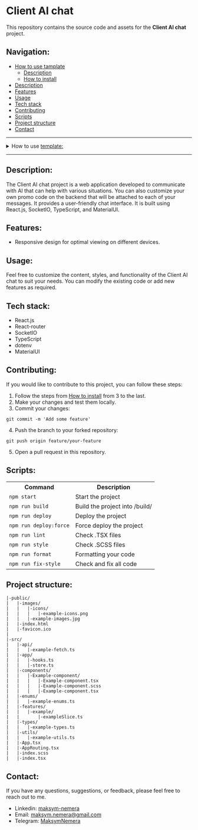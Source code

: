 # Client AI chat

This repository contains the source code and assets for the **Client AI chat** project.

## Navigation:

- [How to use tamplate](#how-to-use-template)
  - [Description](#description-template)
  - [How to install](#how-to-install)
- [Description](#description)
- [Features](#features)
- [Usage](#usage)
- [Tech stack](#tech-stack)
- [Contributing](#contributing)
- [Scripts](#scripts)
- [Project structure](#project-structure)
- [Contact](#contact)

---

<details>
<summary><a id="how-to-use-template">How to use <a href="https://github.com/maksym-nemera/react-ts_template">template:</a></a></summary>

This [repository](https://github.com/maksym-nemera/react-ts_template) contains the template code and assets for the **React App** projects.

You may try it on this page: [CLICK ME](https://maksym-nemera.github.io/react-ts_template/#/)

### <a id="description-template">Description:</a>

This template is designed to create various types of react apps using **_React.js_**, **_CSS/SCSS_**, and **_TS_**. It includes specialized checkers such as **ESLint**, **StyleLint**, and **Prettier** for code formatting, and uses **EditorConfig** to standardize the entire project. The project is built with **react-scripts**. In addition, it has **Husky** and **Lint-Staged** configured to detect and prevent errors during the commit.

This template can be used to create attractive React apps with modern design and good code structure. Additional improvements and customizations can be added to meet specific project requirements.

## <a id="how-to-install">How to install:</a>

1. Click '**Use this template**' => then click '**Create a new repository**'.
2. Add a name to your new repository => then click '**Create repository**'.
3. Click '**<>Code**' => then copy your '**HTTPS**' or '**SSH**' URL.
4. Clone your repository in your projects folder

```shell
git clone https://github.com/your-username/your-repository.git
```

5. Navigate to the project directory:

```shell
cd your-repository
```

6. **Use nvm version 20**:

```shell
nvm use 20
```

7. Install packages:

```shell
npm i
```

8. Build your project:

```shell
npm run build
```

9. Start the project:

```shell
npm run start
```

10. Update README.md.
</details>

---

## <a id="description">Description:</a>

The Client AI chat project is a web application developed to communicate with AI that can help with various situations. You can also customize your own promo code on the backend that will be attached to each of your messages. It provides a user-friendly chat interface. It is built using React.js, SocketIO, TypeScript, and MaterialUI.

## <a id="features">Features:</a>

- Responsive design for optimal viewing on different devices.

## <a id="usage">Usage:</a>

Feel free to customize the content, styles, and functionality of the Client AI chat to suit your needs. You can modify the existing code or add new features as required.

## <a id="tech-stack">Tech stack:</a>

- React.js
- React-router
- SocketIO
- TypeScript
- dotenv
- MaterialUI

## <a id="contributing">Contributing:</a>

If you would like to contribute to this project, you can follow these steps:

1. Follow the steps from [How to install](#how-to-install) from 3 to the last.
2. Make your changes and test them locally.
3. Commit your changes:

```shell
git commit -m 'Add some feature'
```

4. Push the branch to your forked repository:

```shell
git push origin feature/your-feature
```

5. Open a pull request in this repository.

## <a id="scripts">Scripts:</a>

<table>
    <tr>
        <th>Command</th>
        <th>Description</th>
    </tr>
    <tr>
        <td><code>npm start</code></td>
        <td>Start the project</td>
    </tr>
    <tr>
        <td><code>npm run build</code></td>
        <td>Build the project into /build/</td>
    </tr>
    <tr>
        <td><code>npm run deploy</code></td>
        <td>Deploy the project</td>
    </tr>
    <tr>
        <td><code>npm run deploy:force</code></td>
        <td>Force deploy the project</td>
    </tr>
    <tr>
        <td><code>npm run lint</code></td>
        <td>Check .TSX files</td>
    </tr>
    <tr>
        <td><code>npm run style</code></td>
        <td>Check .SCSS files</td>
    </tr>
    <tr>
        <td><code>npm run format</code></td>
        <td>Formatting your code</td>
    </tr>
    <tr>
        <td><code>npm run fix-style</code></td>
        <td>Check and fix all code</td>
    </tr>
</table>

## <a id="project-structure">Project structure:</a>

```
|-public/
|	|-images/
|	|	|-icons/
|	|	|	|-example-icons.png
|	|	|-example-images.jpg
|	|-index.html
|	|-favicon.ico
|
|-src/
|	|-api/
|	|	|-example-fetch.ts
|	|-app/
|	|	|-hooks.ts
|	|	|-store.ts
|	|-components/
|	|	|-Example-component/
|	|	|	|-Example-component.tsx
|	|	|	|-Example-component.scss
|	|	|	|-Example-component.tsx
|	|-enums/
|	|	|-example-enums.ts
|	|-features/
|	|	|-example/
|	|		|-exampleSlice.ts
|	|-types/
|	|	|-example-types.ts
|	|-utils/
|	|	|-example-utils.ts
|	|-App.tsx
|	|-AppRouting.tsx
|	|-index.scss
|	|-index.tsx
```

## <a id="contact">Contact:</a>

If you have any questions, suggestions, or feedback, please feel free to reach out to me.

- Linkedin: [maksym-nemera](https://www.linkedin.com/in/maksym-nemera/)
- Email: [maksym.nemera@gmail.com](mailto:maksym.nemera@gmail.com)
- Telegram: [MaksymNemera](https://t.me/MaksymNemera)
